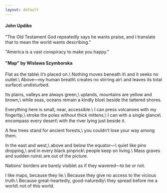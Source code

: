 ```yaml
---
layout: default 
---
```



#### John Updike

"The Old Testament God repeatedly says he wants praise, and I translate that to mean the world wants describing."

"America is a vast conspiracy to make you happy."


#### "Map" by Wislawa Szymborska

Flat as the table\\
it’s placed on.\\
Nothing moves beneath it\\
and it seeks no outlet.\\
Above—my human breath\\
creates no stirring air\\
and leaves its total surface\\
undisturbed.

Its plains, valleys are always green,\\
uplands, mountains are yellow and brown,\\
while seas, oceans remain a kindly blue\\
beside the tattered shores.

Everything here is small, near, accessible.\\
I can press volcanoes with my ﬁngertip,\\
stroke the poles without thick mittens,\\
I can with a single glance\\
encompass every desert\\
with the river lying just beside it.

A few trees stand for ancient forests,\\
you couldn’t lose your way among them.

In the east and west,\\
above and below the equator—\\
quiet like pins dropping,\\
and in every black pinprick\\
people keep on living.\\
Mass graves and sudden ruins\\
are out of the picture.

Nations’ borders are barely visible\\
as if they wavered—to be or not.

I like maps, because they lie.\\
Because they give no access to the vicious truth.\\
Because great-heartedly, good-naturedly\\
they spread before me a world\\
not of this world.

